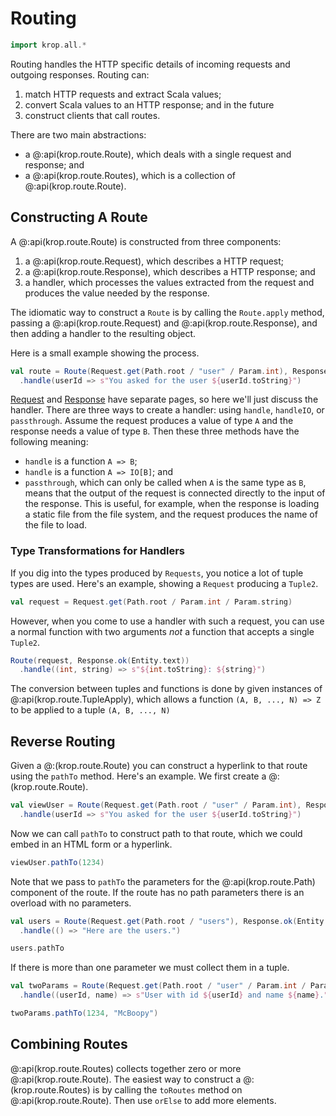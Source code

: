 # Routing

```scala mdoc:invisible
import krop.all.*
```

Routing handles the HTTP specific details of incoming requests and outgoing responses. Routing can:

1. match HTTP requests and extract Scala values;
2. convert Scala values to an HTTP response; and in the future
3. construct clients that call routes.

There are two main abstractions:

- a @:api(krop.route.Route), which deals with a single request and response; and
- a @:api(krop.route.Routes), which is a collection of @:api(krop.route.Route).

## Constructing A Route

A @:api(krop.route.Route) is constructed from three components:

1. a @:api(krop.route.Request), which describes a HTTP request;
2. a @:api(krop.route.Response), which describes a HTTP response; and
3. a handler, which processes the values extracted from the request and produces the value needed by the response.

The idiomatic way to construct a `Route` is by calling the `Route.apply` method, passing a @:api(krop.route.Request) and @:api(krop.route.Response), and then adding a handler to the resulting object.

Here is a small example showing the process.

```scala mdoc:silent
val route = Route(Request.get(Path.root / "user" / Param.int), Response.ok(Entity.text))
  .handle(userId => s"You asked for the user ${userId.toString}")
```

[Request](request.md) and [Response](response.md) have separate pages, so here we'll just discuss the handler. There are three ways to create a handler: using `handle`, `handleIO`, or `passthrough`. Assume the request produces a value of type `A` and the response needs a value of type `B`. Then these three methods have the following meaning:

- `handle` is a function `A => B`;
- `handle` is a function `A => IO[B]`; and
- `passthrough`, which can only be called when `A` is the same type as `B`, means that the output of the request is connected directly to the input of the response. This is useful, for example, when the response is loading a static file from the file system, and the request produces the name of the file to load.


### Type Transformations for Handlers

If you dig into the types produced by `Requests`, you notice a lot of tuple types are used. Here's an example, showing a `Request` producing a `Tuple2`.

```scala mdoc
val request = Request.get(Path.root / Param.int / Param.string)
```

However, when you come to use a handler with such a request, you can use a normal function with two arguments *not* a function that accepts a single `Tuple2`.

```scala mdoc:silent
Route(request, Response.ok(Entity.text))
  .handle((int, string) => s"${int.toString}: ${string}")
```

The conversion between tuples and functions is done by given instances of @:api(krop.route.TupleApply), which allows a function `(A, B, ..., N) => Z` to be applied to a tuple `(A, B, ..., N)`


## Reverse Routing

Given a @:(krop.route.Route) you can construct a hyperlink to that route using the `pathTo` method. Here's an example.
We first create a @:(krop.route.Route).

```scala mdoc:silent
val viewUser = Route(Request.get(Path.root / "user" / Param.int), Response.ok(Entity.text))
  .handle(userId => s"You asked for the user ${userId.toString}")
```

Now we can call `pathTo` to construct path to that route, which we could embed in an HTML form or a hyperlink.

```scala mdoc
viewUser.pathTo(1234)
```

Note that we pass to `pathTo` the parameters for the @:api(krop.route.Path) component of the route.
If the route has no path parameters there is an overload with no parameters.

```scala mdoc:silent
val users = Route(Request.get(Path.root / "users"), Response.ok(Entity.text))
  .handle(() => "Here are the users.")
```
```scala mdoc
users.pathTo
```

If there is more than one parameter we must collect them in a tuple.

```scala mdoc:silent
val twoParams = Route(Request.get(Path.root / "user" / Param.int / Param.string), Response.ok(Entity.text))
  .handle((userId, name) => s"User with id ${userId} and name ${name}.")
```
```scala mdoc
twoParams.pathTo(1234, "McBoopy")
```


## Combining Routes

@:api(krop.route.Routes) collects together zero or more @:api(krop.route.Route). The easiest way to construct a @:(krop.route.Routes) is by calling the `toRoutes` method on @:api(krop.route.Route). Then use `orElse` to add more elements.
